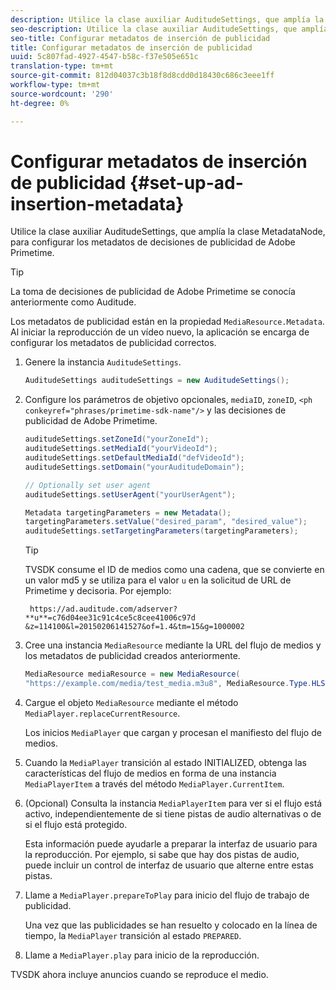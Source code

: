 ```yaml
---
description: Utilice la clase auxiliar AuditudeSettings, que amplía la clase MetadataNode, para configurar los metadatos de decisiones de publicidad de Adobe Primetime.
seo-description: Utilice la clase auxiliar AuditudeSettings, que amplía la clase MetadataNode, para configurar los metadatos de decisiones de publicidad de Adobe Primetime.
seo-title: Configurar metadatos de inserción de publicidad
title: Configurar metadatos de inserción de publicidad
uuid: 5c807fad-4927-4547-b58c-f37e505e651c
translation-type: tm+mt
source-git-commit: 812d04037c3b18f8d8cdd0d18430c686c3eee1ff
workflow-type: tm+mt
source-wordcount: '290'
ht-degree: 0%

---
```



# Configurar metadatos de inserción de publicidad {#set-up-ad-insertion-metadata}

Utilice la clase auxiliar AuditudeSettings, que amplía la clase MetadataNode, para configurar los metadatos de decisiones de publicidad de Adobe Primetime.

>[!TIP]
>
>La toma de decisiones de publicidad de Adobe Primetime se conocía anteriormente como Auditude.

Los metadatos de publicidad están en la propiedad `MediaResource.Metadata`. Al iniciar la reproducción de un vídeo nuevo, la aplicación se encarga de configurar los metadatos de publicidad correctos.

1. Genere la instancia `AuditudeSettings`.

   ```java
   AuditudeSettings auditudeSettings = new AuditudeSettings();
   ```

1. Configure los parámetros de objetivo opcionales, `mediaID`, `zoneID`, `<ph conkeyref="phrases/primetime-sdk-name"/>` y las decisiones de publicidad de Adobe Primetime.

   ```java
   auditudeSettings.setZoneId("yourZoneId"); 
   auditudeSettings.setMediaId("yourVideoId"); 
   auditudeSettings.setDefaultMediaId("defVideoId"); 
   auditudeSettings.setDomain("yourAuditudeDomain"); 
   
   // Optionally set user agent  
   auditudeSettings.setUserAgent("yourUserAgent"); 
   
   Metadata targetingParameters = new Metadata(); 
   targetingParameters.setValue("desired_param", "desired_value"); 
   auditudeSettings.setTargetingParameters(targetingParameters);
   ```

   >[!TIP]
   >
   >TVSDK consume el ID de medios como una cadena, que se convierte en un valor md5 y se utiliza para el valor `u` en la solicitud de URL de Primetime y decisoria. Por ejemplo:
   >
   >
   >` https://ad.auditude.com/adserver? **u**=c76d04ee31c91c4ce5c8cee41006c97d &z=114100&l=20150206141527&of=1.4&tm=15&g=1000002`

1. Cree una instancia `MediaResource` mediante la URL del flujo de medios y los metadatos de publicidad creados anteriormente.

   ```java
   MediaResource mediaResource = new MediaResource( 
   "https://example.com/media/test_media.m3u8", MediaResource.Type.HLS, Metadata);
   ```

1. Cargue el objeto `MediaResource` mediante el método `MediaPlayer.replaceCurrentResource`.

   Los inicios `MediaPlayer` que cargan y procesan el manifiesto del flujo de medios.

1. Cuando la `MediaPlayer` transición al estado INITIALIZED, obtenga las características del flujo de medios en forma de una instancia `MediaPlayerItem` a través del método `MediaPlayer.CurrentItem`.
1. (Opcional) Consulta la instancia `MediaPlayerItem` para ver si el flujo está activo, independientemente de si tiene pistas de audio alternativas o de si el flujo está protegido.

   Esta información puede ayudarle a preparar la interfaz de usuario para la reproducción. Por ejemplo, si sabe que hay dos pistas de audio, puede incluir un control de interfaz de usuario que alterne entre estas pistas.

1. Llame a `MediaPlayer.prepareToPlay` para inicio del flujo de trabajo de publicidad.

   Una vez que las publicidades se han resuelto y colocado en la línea de tiempo, la `MediaPlayer` transición al estado `PREPARED`.
1. Llame a `MediaPlayer.play` para inicio de la reproducción.

TVSDK ahora incluye anuncios cuando se reproduce el medio.
